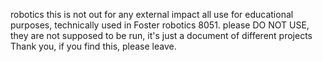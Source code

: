 robotics this is not out for any external impact all use for educational purposes, 
technically used in Foster robotics 8051. please DO NOT USE,
they are not supposed to be run, it's just a document of different projects
Thank you, if you find this, please leave.
